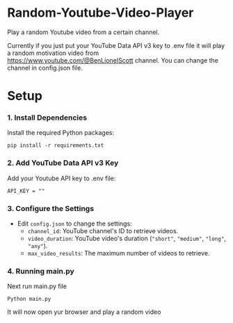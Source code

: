 # Random-Youtube-Video-Player
Play a random Youtube video from a certain channel. 

Currently if you just put your YouTube Data API v3 key to .env file it will play a random motivation video from https://www.youtube.com/@BenLionelScott channel. You can change the channel in config.json file.

# Setup

### 1. Install Dependencies
Install the required Python packages:
```
pip install -r requirements.txt
```

### 2. Add YouTube Data API v3 Key
Add your Youtube API key to .env file:
```
API_KEY = ""
```

### 3. Configure the Settings
- Edit `config.json` to change the settings:
  - `channel_id`: YouTube channel's ID to retrieve videos.
  - `video_duration`: YouTube video's duration (`"short"`, `"medium"`, `"long"`, `"any"`).
  - `max_video_results`: The maximum number of videos to retrieve.


### 4. Running main.py
Next run main.py file
```
Python main.py
```
It will now open yur browser and play a random video
